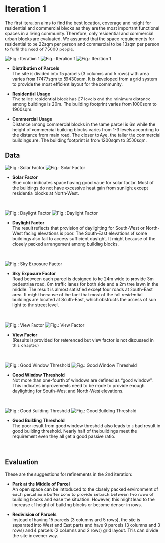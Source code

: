 
# Iteration 1

The first iteration aims to find the best location, coverage and height for residential and commercial blocks as they are the most important functional spaces in a living community. Therefore, only residential and commercial urban blocks are evaluated. We assumed that the space requirements for residential to be 22sqm per person and commercial to be 13sqm per person to fulfil the need of 75000 people.

![Fig.: Iteration 1](imgs/OP1_1BUILDING.jpg)
![Fig.: Iteration 1](imgs/OP1_2BUILDING.jpg)
![Fig.: Iteration 1](imgs/OP1_3BUILDING.jpg)

* **Distribution of Parcels** <br/>
The site is divided into 15 parcels (3 columns and 5 rows) with area varies from 17477sqm to 59430sqm. It is developed from a grid system to provide the most efficient layout for the community.

* **Residential Usage** <br/>
The tallest residential block has 27 levels and the minimum distance among buildings is 20m. The building footprint varies from 1000sqm to 1900sqm. 

* **Commercial Usage** <br/>
Distance among commercial blocks in the same parcel is 6m while the height of commercial building blocks varies from 1-3 levels according to the distance from main road. The closer to Aye, the taller the commercial buildings are. The building footprint is from 1200sqm to 3500sqm.

## Data
![Fig.: Solar Factor](imgs/OP1_1SOLARFACTOR.jpg)
![Fig.: Solar Factor](imgs/OP1_2SOLARFACTOR.jpg)
* **Solar Factor**<br/>
Blue color indicates space having good value for solar factor. Most of the buildings do not have excessive heat gain from sunlight except residential blocks at North-West.<br/>
<br/><br/>

![Fig.: Daylight Factor](imgs/OP1_1DAYLIGHTFACTOR.jpg)
![Fig.: Daylight Factor](imgs/OP1_2DAYLIGHTFACTOR.jpg)
* **Daylight Factor**</br>
The result reflects that provision of daylighting for South-West or North-West facing elevations is poor. The South-East elevations of some buildings also fail to access sufficient daylight. It might because of the closely packed arrangement among building blocks.<br/>
<br/><br/>

![Fig.: Sky Exposure Factor](imgs/OP1_3SKYEXPOSURE.jpg)
* **Sky Exposure Factor**<br/>
Road between each parcel is designed to be 24m wide to provide 3m pedestrian road, 8m traffic lanes for both side and a 2m tree lawn in the middle. The result is almost satisfied except four roads at South-East area. It might because of the fact that most of the tall residential buildings are located at South-East, which obstructs the access of sun light to the street level.<br/>
<br/><br/>

![Fig.: View Factor](imgs/OP1_1VIEWFACTOR.jpg)
![Fig.: View Factor](imgs/OP1_2VIEWFACTOR.jpg)
* **View Factor**<br/>
(Results is provided for referenced but view factor is not discussed in this chapter.)<br/>
<br/><br/>

![Fig.: Good Window Threshold](imgs/OP1_1GOODWINDOW.jpg)
![Fig.: Good Window Threshold](imgs/OP1_2GOODWINDOW.jpg)
* **Good Window Threshold**<br/>
Not more than one-fourth of windows are defined as “good window”. This indicates improvements need to be made to provide enough daylighting for South-West and North-West elevations.<br/>
<br/><br/>

![Fig.: Good Building Threshold](imgs/OP1_1GOODBUILDING.jpg)
![Fig.: Good Building Threshold](imgs/OP1_2GOODBUILDING.jpg)
* **Good Building Threshold**<br/>
The poor result from good window threshold also leads to a bad result in good building threshold. Nearly half of the buildings meet the requirement even they all get a good passive ratio.<br/>
<br/><br/>

## Evaluation
These are the suggestions for refinements in the 2nd iteration:

* **Park at the Middle of Parcel**<br/>
An open space can be introduced to the closely packed environment of each parcel as a buffer zone to provide setback between two rows of building blocks and ease the situation. However, this might lead to the increase of height of building blocks or become denser in rows.

* **Redivision of Parcels**<br/>
Instead of having 15 parcels (3 columns and 5 rows), the site is separated into West and East parts and have 9 parcels (3 columns and 3 rows) and 4 parcels (2 columns and 2 rows) grid layout. This can divide the site in evener way.




